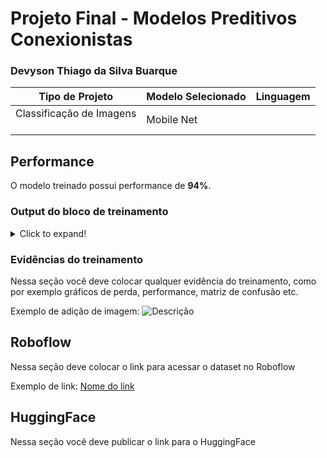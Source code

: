 # Projeto Final - Modelos Preditivos Conexionistas

### Devyson Thiago da Silva Buarque

|**Tipo de Projeto**|**Modelo Selecionado**|**Linguagem**|
|--|--|--|
|Classificação de Imagens<br><br>|Mobile Net|

## Performance

O modelo treinado possui performance de **94%**.

### Output do bloco de treinamento

<details>
  <summary>Click to expand!</summary>
  
  ```
Epoch 1/10
8/8 [==============================] - 93s 11s/step - loss: 0.7797 - accuracy: 0.6824 - val_loss: 0.2762 - val_accuracy: 0.8824
Epoch 2/10
8/8 [==============================] - 19s 2s/step - loss: 0.1808 - accuracy: 0.9373 - val_loss: 0.0864 - val_accuracy: 0.9559
Epoch 3/10
8/8 [==============================] - 19s 2s/step - loss: 0.0949 - accuracy: 0.9725 - val_loss: 0.0957 - val_accuracy: 0.9706
Epoch 4/10
8/8 [==============================] - 21s 3s/step - loss: 0.0576 - accuracy: 0.9804 - val_loss: 0.0859 - val_accuracy: 0.9559
Epoch 5/10
8/8 [==============================] - 21s 3s/step - loss: 0.0596 - accuracy: 0.9647 - val_loss: 0.1656 - val_accuracy: 0.9706
Epoch 6/10
8/8 [==============================] - 21s 3s/step - loss: 0.0266 - accuracy: 0.9882 - val_loss: 0.0975 - val_accuracy: 0.9706
Epoch 7/10
8/8 [==============================] - 21s 3s/step - loss: 0.0248 - accuracy: 0.9922 - val_loss: 0.1580 - val_accuracy: 0.9706
Epoch 8/10
8/8 [==============================] - 21s 3s/step - loss: 0.0155 - accuracy: 0.9922 - val_loss: 0.0621 - val_accuracy: 0.9706
Epoch 9/10
8/8 [==============================] - 26s 3s/step - loss: 0.0101 - accuracy: 1.0000 - val_loss: 0.0896 - val_accuracy: 0.9706
Epoch 10/10
8/8 [==============================] - 20s 3s/step - loss: 0.0030 - accuracy: 1.0000 - val_loss: 0.1369 - val_accuracy: 0.9706
  ```
</details>

### Evidências do treinamento

Nessa seção você deve colocar qualquer evidência do treinamento, como por exemplo gráficos de perda, performance, matriz de confusão etc.

Exemplo de adição de imagem:
![Descrição](https://picsum.photos/seed/picsum/500/300)

## Roboflow

Nessa seção deve colocar o link para acessar o dataset no Roboflow

Exemplo de link: [Nome do link](google.com)

## HuggingFace

Nessa seção você deve publicar o link para o HuggingFace

